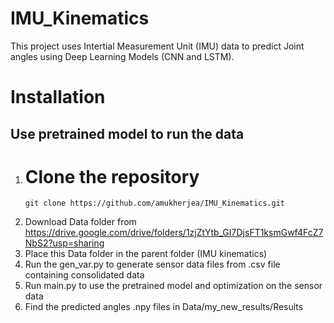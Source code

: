 # IMU_Kinematics
This project uses Intertial Measurement Unit (IMU) data to predict Joint angles using Deep Learning Models (CNN and LSTM). 
 # Installation
   ## Use pretrained model to run the data
   1. # Clone the repository
        ```
        git clone https://github.com/amukherjea/IMU_Kinematics.git
        ```
   2. Download Data folder from https://drive.google.com/drive/folders/1zjZtYtb_GI7DjsFT1ksmGwf4FcZ7NbS2?usp=sharing
   3. Place this Data folder in the parent folder (IMU kinematics)
   4. Run the gen_var.py to generate sensor data files from .csv file containing consolidated data
   5. Run main.py to use the pretrained model and optimization on the sensor data
   6. Find the predicted angles .npy files in Data/my_new_results/Results 
 

